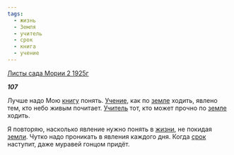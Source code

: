 ```yaml
---
tags:
  - жизнь
  - Земля
  - учитель
  - срок
  - книга
  - учение
---
```

[Листы сада Мории 2 1925г](https://127.0.0.1:4002/agni/1925)

___107___

Лучше надо Мою [книгу](../../../tags/#книга) понять. [Учение](../../../tags/#учение), как по [земле](../../../tags/#Земля) ходить, явлено тем, кто небо живым почитает. [Учитель](../../../tags/#учитель) тот, кто может прочно по [земле](../../../tags/#Земля) ходить.   

Я повторяю, насколько явление нужно понять в [жизни](../../../tags/#жизнь), не покидая [земли](../../../tags/#Земля). Чутко надо проникать в явления каждого дня. Когда [срок](../../../tags/#срок) наступит, даже муравей гонцом придёт.   

